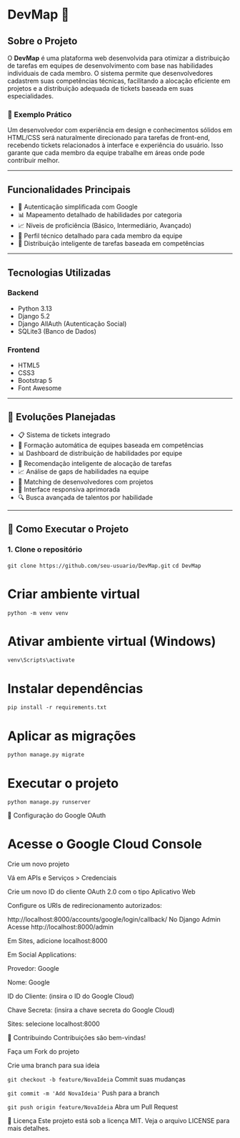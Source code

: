 # DevMap 🎯  

## Sobre o Projeto  
O **DevMap** é uma plataforma web desenvolvida para otimizar a distribuição de tarefas em equipes de desenvolvimento com base nas habilidades individuais de cada membro. O sistema permite que desenvolvedores cadastrem suas competências técnicas, facilitando a alocação eficiente em projetos e a distribuição adequada de tickets baseada em suas especialidades.  

### 🧪 Exemplo Prático  
Um desenvolvedor com experiência em design e conhecimentos sólidos em HTML/CSS será naturalmente direcionado para tarefas de front-end, recebendo tickets relacionados à interface e experiência do usuário. Isso garante que cada membro da equipe trabalhe em áreas onde pode contribuir melhor.  

---

## Funcionalidades Principais  
- 🔐 Autenticação simplificada com Google  
- 📊 Mapeamento detalhado de habilidades por categoria  
- 📈 Níveis de proficiência (Básico, Intermediário, Avançado)  
- 👥 Perfil técnico detalhado para cada membro da equipe  
- 🎯 Distribuição inteligente de tarefas baseada em competências  

---

## Tecnologias Utilizadas  

### Backend  
- Python 3.13  
- Django 5.2  
- Django AllAuth (Autenticação Social)  
- SQLite3 (Banco de Dados)  

### Frontend  
- HTML5  
- CSS3  
- Bootstrap 5  
- Font Awesome  

---

## 📍 Evoluções Planejadas  
- 📋 Sistema de tickets integrado  
- 👥 Formação automática de equipes baseada em competências  
- 📊 Dashboard de distribuição de habilidades por equipe  
- 🔄 Recomendação inteligente de alocação de tarefas  
- 📈 Análise de gaps de habilidades na equipe  
- 🎯 Matching de desenvolvedores com projetos  
- 📱 Interface responsiva aprimorada  
- 🔍 Busca avançada de talentos por habilidade  

---

## 🚀 Como Executar o Projeto  

### 1. Clone o repositório    
`git clone https://github.com/seu-usuario/DevMap.git`
`cd DevMap`

# Criar ambiente virtual  
`python -m venv venv`

# Ativar ambiente virtual (Windows)  
`venv\Scripts\activate`  

# Instalar dependências
`pip install -r requirements.txt`

# Aplicar as migrações
`python manage.py migrate`

# Executar o projeto
`python manage.py runserver` 

🔐 Configuração do Google OAuth
# Acesse o Google Cloud Console
Crie um novo projeto

Vá em APIs e Serviços > Credenciais

Crie um novo ID do cliente OAuth 2.0 com o tipo Aplicativo Web

Configure os URIs de redirecionamento autorizados:


http://localhost:8000/accounts/google/login/callback/
No Django Admin
Acesse http://localhost:8000/admin

Em Sites, adicione localhost:8000

Em Social Applications:

Provedor: Google

Nome: Google

ID do Cliente: (insira o ID do Google Cloud)

Chave Secreta: (insira a chave secreta do Google Cloud)

Sites: selecione localhost:8000

🤝 Contribuindo
Contribuições são bem-vindas!

Faça um Fork do projeto

Crie uma branch para sua ideia

`git checkout -b feature/NovaIdeia`
Commit suas mudanças

`git commit -m 'Add NovaIdeia'`
Push para a branch

`git push origin feature/NovaIdeia`
Abra um Pull Request


📝 Licença
Este projeto está sob a licença MIT. Veja o arquivo LICENSE para mais detalhes.
